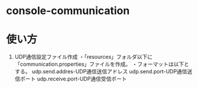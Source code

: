 # console-communication

# 使い方

1. UDP通信設定ファイル作成
・「resources」フォルダ以下に「communication.properties」ファイルを作成。
・フォーマットは以下とする。
udp.send.addres-UDP通信送信アドレス
udp.send.port-UDP通信送信ポート
udp.receive.port-UDP通信受信ポート

